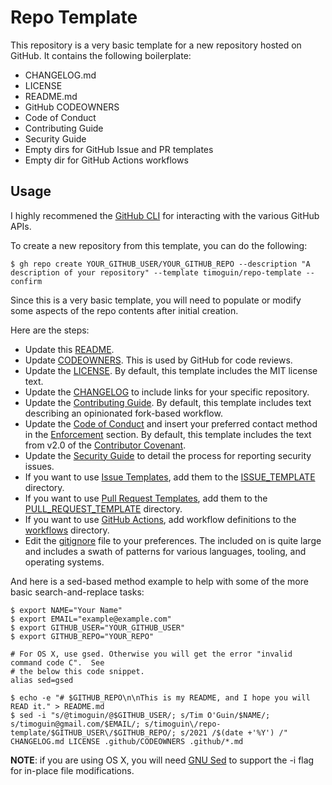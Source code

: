 # Repo Template

This repository is a very basic template for a new repository hosted on GitHub. It
contains the following boilerplate:

- CHANGELOG.md
- LICENSE
- README.md
- GitHub CODEOWNERS
- Code of Conduct
- Contributing Guide
- Security Guide
- Empty dirs for GitHub Issue and PR templates
- Empty dir for GitHub Actions workflows

## Usage

I highly recommened the [GitHub CLI](https://cli.github.com) for interacting with the
various GitHub APIs.

To create a new repository from this template, you can do the following:

```
$ gh repo create YOUR_GITHUB_USER/YOUR_GITHUB_REPO --description "A description of your repository" --template timoguin/repo-template --confirm
```

Since this is a very basic template, you will need to populate or modify some aspects
of the repo contents after initial creation.

Here are the steps:

- Update this [README].
- Update [CODEOWNERS]. This is used by GitHub for code reviews.
- Update the [LICENSE]. By default, this template includes the MIT license text.
- Update the [CHANGELOG] to include links for your specific repository. 
- Update the [Contributing Guide]. By default, this template includes text describing
  an opinionated fork-based workflow.
- Update the [Code of Conduct] and insert your preferred contact method in the
  [Enforcement] section. By default, this template includes the text from v2.0 of the
  [Contributor Covenant].
- Update the [Security Guide] to detail the process for reporting security issues.
- If you want to use [Issue Templates], add them to the [ISSUE_TEMPLATE] directory.
- If you want to use [Pull Request Templates], add them to the
  [PULL_REQUEST_TEMPLATE] directory.
- If you want to use [GitHub Actions], add workflow definitions to the [workflows]
  directory.
- Edit the [gitignore] file to your preferences. The included on is quite large and
  includes a swath of patterns for various languages, tooling, and operating systems.

And here is a sed-based method example to help with some of the more basic
search-and-replace tasks:

```
$ export NAME="Your Name"
$ export EMAIL="example@example.com"
$ export GITHUB_USER="YOUR_GITHUB_USER"
$ export GITHUB_REPO="YOUR_REPO"

# For OS X, use gsed. Otherwise you will get the error "invalid command code C".  See
# the below this code snippet.
alias sed=gsed

$ echo -e "# $GITHUB_REPO\n\nThis is my README, and I hope you will READ it." > README.md
$ sed -i "s/@timoguin/@$GITHUB_USER/; s/Tim O'Guin/$NAME/; s/timoguin@gmail.com/$EMAIL/; s/timoguin\/repo-template/$GITHUB_USER\/$GITHUB_REPO/; s/2021 /$(date +'%Y') /" CHANGELOG.md LICENSE .github/CODEOWNERS .github/*.md
```

**NOTE**: if you are using OS X, you will need [GNU Sed] to support the -i flag for
in-place file modifications.


<!-- Markdown anchors -->
[README]: README.md
[CODEOWNERS]: .github/CODEOWNERS
[LICENSE]: LICENSE
[CHANGELOG]: CHANGELOG.md
[Contributing Guide]: .github/CONTRIBUTING.md
[Code of Conduct]: .github/CODE_OF_CONDUCT.md
[Enforcement]: .github/CODE_OF_CONDUCT.md#Enforcement
[Contributor Covenant]: https://www.contributor-covenant.org/version/2/0/code_of_conduct/
[Security Guide]: .github/SECURITY.md
[Issue Templates]: https://docs.github.com/en/github/building-a-strong-community/configuring-issue-templates-for-your-repository
[ISSUE_TEMPLATE]: .github/ISSUE_TEMPLATE
[Pull Request Templates]: https://docs.github.com/en/github/building-a-strong-community/creating-a-pull-request-template-for-your-repository
[PULL_REQUEST_TEMPLATE]: .github/PULL_REQUEST_TEMPLATE
[GitHub Actions]: https://docs.github.com/en/actions
[workflows]: .github/workflows
[gitignore]: .gitignore
[GNU Sed]: https://formulae.brew.sh/formula/gnu-sed
